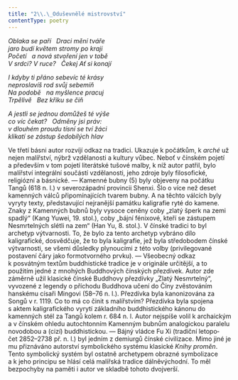 ```yaml
---
title: "2\\.\_Oduševnělé mistrovství"
contentType: poetry
---
```


<section>

_Oblaka se paří   Draci mění tváře  
jaro budí květem stromy po kraji  
Početí   a nová stvoření jen v tobě  
V srdci? V ruce?   Čekej Ať si konají_

</section>

<section>

_I kdyby ti přáno sebevíc té krásy  
neproslavíš rod svůj sebemíň  
Na podobě   na myšlence pracuj  
Trpělivě   Bez křiku se čiň_

</section>

<section>

_A jestli se jednou domůžeš té výše  
co víc čekat?   Odměny jsi práv:  
v dlouhém proudu tísní se tví žáci  
klikatí se zástup šedobílých hlav_

</section>


<section>

Ve třetí básni autor rozvíjí odkaz na tradici. Ukazuje k počátkům, k _arché_ už nejen malířství, nýbrž vzdělanosti a kultury vůbec. Neboť v čínském pojetí a především v tom pojetí literátské tušové malby, k níž autor patřil, bylo malířství integrální součástí vzdělanosti, jeho zdroje byly filosofické, religiózní a básnické. — Kamenné bubny (5) byly objeveny na počátku Tangů (618 n. l.) v severozápadní provincii Shenxi. Šlo o více než deset kamenných válců připomínajících tvarem bubny. A na těchto válcích byly vyryty texty, představující nejranější památku kaligrafie ryté do kamene. Znaky z Kamenných bubnů byly vysoce ceněny coby „zlatý šperk na zemi spadlý“ (Kang Yuwei, 19. stol.), coby „bájní fénixové, kteří se zástupem Nesmrtelných slétli na zem“ (Han Yu, 8. stol.). V čínské tradici to byl archetyp výtvarnosti. To, že bylo za tento archetyp vybráno dílo kaligrafické, dosvědčuje, že to byla kaligrafie, jež byla středobodem čínské výtvarnosti, se všemi důsledky plynoucími z této volby (privilegované postavení čáry jako formotvorného prvku). — Všeobecný odkaz k posvátným textům buddhistické tradice je v originále určitější, a to použitím jedné z mnohých Buddhových čínských přezdívek. Autor zde záměrně užil klasické čínské Buddhovy přezdívky „Zlatý Nesmrtelný“, vyvozené z legendy o příchodu Buddhova učení do Číny zvěstováním hanskému císaři Mingo­vi (58–76 n. l.). Přezdívka byla kanonizována za Songů v r. 1119. Co to má co činit s malířstvím? Přezdívka byla spojena s aktem kaligrafického vyrytí základního buddhistického kánonu do kamenných stél za Tangů kolem r. 684 n. l. Autor nejspíše volil k archaickým a v čínském ohledu auto­chtonním Kamenným bubnům analogickou paralelu novodobou a (cizí) buddhistickou. — Bájný vládce Fu Xi (tradiční letopo­čet 2852–2738 př. n. l.) byl jedním z demiurgů čínské civilizace. Mimo jiné je mu přiznáváno autorství symbolického systému klasické _Knihy_ _proměn_. Tento symbolický systém byl ostatně archetypem obrazné symbolizace a k jeho principu se hlásí celá malířská tradice dálněvýchodní. To měl bezpochyby na paměti i autor ve skladbě tohoto dvojverší.

</section>
